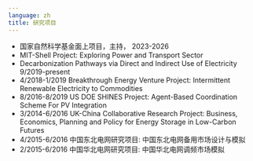 ```yaml
---
language: zh
title: 研究项目
---
```

- 国家自然科学基金面上项目，主持， 2023-2026
- MIT-Shell Project: Exploring Power and Transport Sector
- Decarbonization Pathways via Direct and Indirect Use of Electricity 9/2019-present
- 4/2018-1/2019 Breakthrough Energy Venture Project: Intermittent Renewable Electricity to Commodities
- 8/2016-8/2019 US DOE SHINES Project: Agent-Based Coordination Scheme For PV Integration
- 3/2014-6/2016 UK-China Collaborative Research Project: Business, Economics, Planning and Policy for Energy Storage in Low-Carbon Futures
- 4/2015-6/2016 中国东北电网研究项目: 中国东北电网备用市场设计与模拟
- 2/2015-6/2016 中国华北电网研究项目: 中国华北电网调频市场模拟